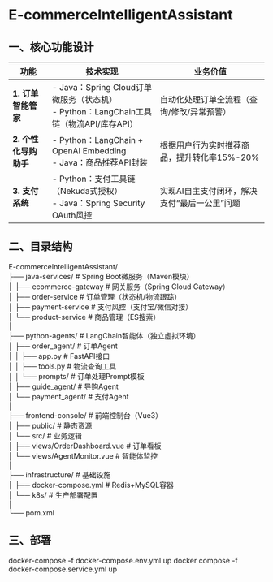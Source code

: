 # E-commerceIntelligentAssistant

## 一、核心功能设计

| 功能            | 技术实现                                                                 | 业务价值                                       |
|-----------------|--------------------------------------------------------------------------|----------------------------------------------|
| **1. 订单智能管家** | - Java：Spring Cloud订单微服务（状态机）<br>- Python：LangChain工具链（物流API/库存API） | 自动化处理订单全流程（查询/修改/异常预警）         |
| **2. 个性化导购助手**| - Python：LangChain + OpenAI Embedding<br>- Java：商品推荐API封装            | 根据用户行为实时推荐商品，提升转化率15%-20%      |
| **3. 支付系统** | - Python：支付工具链（Nekuda式授权）<br>- Java：Spring Security OAuth风控     | 实现AI自主支付闭环，解决支付“最后一公里”问题      |

## 二、目录结构
E-commerceIntelligentAssistant/  
├── java-services/                  # Spring Boot微服务（Maven模块）  
│   ├── ecommerce-gateway           # 网关服务（Spring Cloud Gateway）  
│   ├── order-service               # 订单管理（状态机/物流跟踪）  
│   ├── payment-service             # 支付风控（支付宝/微信对接）  
│   └── product-service             # 商品管理（ES搜索）  
│  
├── python-agents/                  # LangChain智能体（独立虚拟环境）   
│   ├── order_agent/                # 订单Agent  
│   │   ├── app.py                  # FastAPI接口  
│   │   ├── tools.py                # 物流查询工具  
│   │   └── prompts/                # 订单处理Prompt模板  
│   ├── guide_agent/                # 导购Agent  
│   └── payment_agent/             # 支付Agent  
│  
├── frontend-console/               # 前端控制台（Vue3）  
│   ├── public/                     # 静态资源  
│   └── src/                        # 业务逻辑  
│       ├── views/OrderDashboard.vue # 订单看板  
│       └── views/AgentMonitor.vue  # 智能体监控  
│  
├── infrastructure/                 # 基础设施  
│   ├── docker-compose.yml          # Redis+MySQL容器  
│   └── k8s/                        # 生产部署配置  
│  
└── pom.xml                       
## 三、部署
docker-compose -f docker-compose.env.yml up
docker compose -f docker-compose.service.yml up
